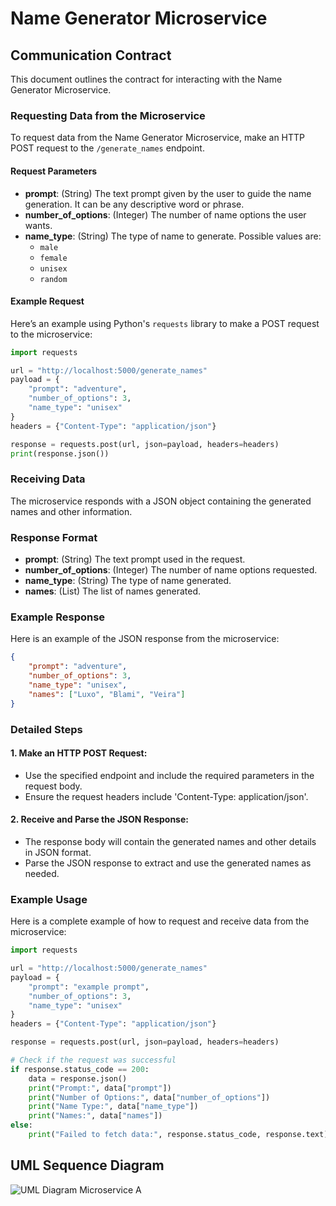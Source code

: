 # Name Generator Microservice

## Communication Contract

This document outlines the contract for interacting with the Name Generator Microservice.

### Requesting Data from the Microservice

To request data from the Name Generator Microservice, make an HTTP POST request to the `/generate_names` endpoint.

#### Request Parameters

- **prompt**: (String) The text prompt given by the user to guide the name generation. It can be any descriptive word or phrase.
- **number_of_options**: (Integer) The number of name options the user wants.
- **name_type**: (String) The type of name to generate. Possible values are:
  - `male`
  - `female`
  - `unisex`
  - `random`

#### Example Request

Here’s an example using Python's `requests` library to make a POST request to the microservice:

```python
import requests

url = "http://localhost:5000/generate_names"
payload = {
    "prompt": "adventure",
    "number_of_options": 3,
    "name_type": "unisex"
}
headers = {"Content-Type": "application/json"}

response = requests.post(url, json=payload, headers=headers)
print(response.json())
```

### Receiving Data

The microservice responds with a JSON object containing the generated names and other information.

### Response Format

- **prompt**: (String) The text prompt used in the request.
- **number_of_options**: (Integer) The number of name options requested.
- **name_type**: (String) The type of name generated.
- **names**: (List) The list of names generated.

### Example Response

Here is an example of the JSON response from the microservice:

```JSON
{
    "prompt": "adventure",
    "number_of_options": 3,
    "name_type": "unisex",
    "names": ["Luxo", "Blami", "Veira"]
}
```

### Detailed Steps
#### 1. Make an HTTP POST Request:
- Use the specified endpoint and include the required parameters in the request body.
- Ensure the request headers include 'Content-Type: application/json'.
#### 2. Receive and Parse the JSON Response:
  - The response body will contain the generated names and other details in JSON format.
  - Parse the JSON response to extract and use the generated names as needed.

### Example Usage

Here is a complete example of how to request and receive data from the microservice:

```python
import requests

url = "http://localhost:5000/generate_names"
payload = {
    "prompt": "example prompt",
    "number_of_options": 3,
    "name_type": "unisex"
}
headers = {"Content-Type": "application/json"}

response = requests.post(url, json=payload, headers=headers)

# Check if the request was successful
if response.status_code == 200:
    data = response.json()
    print("Prompt:", data["prompt"])
    print("Number of Options:", data["number_of_options"])
    print("Name Type:", data["name_type"])
    print("Names:", data["names"])
else:
    print("Failed to fetch data:", response.status_code, response.text)
```

## UML Sequence Diagram

![UML Diagram Microservice A](https://github.com/user-attachments/assets/194542a6-83b3-40ae-b45d-b4c28a5ca489)


